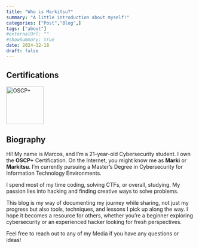 ```yaml
---
title: "Who is Markitsu?"
summary: "A little introduction about myself!"
categories: ["Post","Blog",]
tags: ["about"]
#externalUrl: ""
#showSummary: true
date: 2024-12-18
draft: false
---
```

## Certifications

<img src="https://www.offsec.com/_astro/OSCP-plus.BZHuApYA.svg" alt="OSCP+" width="100">

## Biography
Hi! My name is Marcos, and I’m a 21-year-old Cybersecurity student. I own the **OSCP+** Certification. On the Internet, you might know me as **Marki** or **Markitsu**. I’m currently pursuing a Master’s Degree in Cybersecurity for Information Technology Environments.

I spend most of my time coding, solving CTFs, or overall, studying. My passion lies into hacking and finding creative ways to solve problems.

This blog is my way of documenting my journey while sharing, not just my progress but also tools, techniques, and lessons I pick up along the way. I hope it becomes a resource for others, whether you’re a beginner exploring cybersecurity or an experienced hacker looking for fresh perspectives.

Feel free to reach out to any of my Media if you have any questions or ideas!